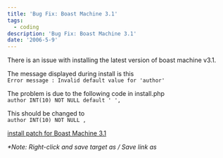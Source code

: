```yaml
---
title: 'Bug Fix: Boast Machine 3.1'
tags:
  - coding
description: 'Bug Fix: Boast Machine 3.1'
date: '2006-5-9'
---
```


There is an issue with installing the latest version of boast machine v3.1\.

The message displayed during install is this  
`Error message : Invalid default value for 'author'`

The problem is due to the following code in install.php  
`author INT(10) NOT NULL default ' ',` 

This should be changed to  
`author INT(10) NOT NULL ,`

[install patch for Boast Machine 3.1  
][0]

_\*Note: Right-click and save target as / Save link as_


[0]: http://shvelmur.com/wpress/wp-admin/install.php "install patch for Boast Machine 3.1"
